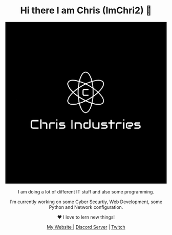 <html>
<h1 align="center">
Hi there I am Chris (ImChri2) 👋
    </h1>
      <p align="center">
      <img src="Unbenannt.png"/>
      </p>
      <p align="center">                                                            
        I am doing a lot of different IT stuff and also some programming.
      </p>
      <p align="center">
       I´m currently working on some Cyber Securtiy, Web Development, some Python and Network configuration. 
      </p>
      <p align="center">
       ❤️ I love to lern new things!
      </p>
      <p align="center">
        <a href="https://www.chris-industries.de" alt="Chris-Industries.de">My Website </a> | <a href="https://discord.gg/83zVQce" alt"Discord"> Discord Server</a> | <a    href="https://www.twitch.tv/imchri2" alt="Twitch"> Twitch</a>
      </p>
</html>  
